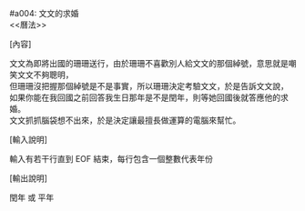 #a004: 文文的求婚  
<<曆法>>  
  
[內容]  
  
文文為即將出國的珊珊送行，由於珊珊不喜歡別人給文文的那個綽號，意思就是嘲笑文文不夠聰明，  
但珊珊沒把握那個綽號是不是事實，所以珊珊決定考驗文文，於是告訴文文說，  
如果你能在我回國之前回答我生日那年是不是閏年，則等她回國後就答應他的求婚。  
文文抓抓腦袋想不出來，於是決定讓最擅長做運算的電腦來幫忙。  
  
[輸入說明]  
  
輸入有若干行直到 EOF 結束，每行包含一個整數代表年份  
  
[輸出說明]  
  
閏年 或 平年  
  
  
